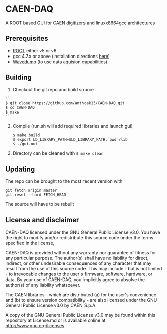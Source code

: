 # CAEN-DAQ
A ROOT based GUI for CAEN digitizers and linuxx8664gcc architectures

## Prerequisites
  - [ROOT](https://root.cern.ch/) either v5 or v6
  - gcc 4.7.x or above (installation directions [here](http://luiarthur.github.io/gccinstall))
  - [Wavedump](http://www.caen.it/csite/CaenProd.jsp?parent=38&idmod=692) (to use data aquision capabilities)
  
## Building
  1. Checkout the git repo and build source
    
    ```
    $ git clone https://github.com/anthoak13/CAEN-DAQ.git
    $ cd CAEN-DAQ
    $ make
    ```
  2. Compile (run.sh will add required libraries and launch gui)
    
     ```
     $ make build
     $ export LD_LIBRARY_PATH=$LD_LIBRARY_PATH:`pwd`/lib
     $ ./gui.out
     ```
  3. Directory can be cleaned with `$ make clean`
 
## Updating
The repo can be brought to the most recent version with 
```
git fetch origin master
git reset --hard FETCH_HEAD
```
The source will have to be rebuilt

## License and disclaimer

CAEN-DAQ licensed under the GNU General Public License v3.0. You have the right to modify and/or redistribute this source code under the terms specified in the license,

CAEN-DAQ is provided without any warranty nor guarantee of fitness for any particular purpose. The author(s) shall have no liability for direct, indirect, or other undesirable consequences of any character that may result from the use of this source code. This may include - but is not limited - to irrevocable changes to the user's firmware, software, hardware, or data. By your use of CAEN-DAQ, you implicitly agree to absolve the author(s) of any liability whatsoever.

The CAEN libraries - which are distributed (a) for the user's convenience and (b) to ensure version compatibility - are also licensed under the GNU General Public License v3.0 by CAEN S.p.A.

A copy of the GNU General Public License v3.0 may be found within this repository at License.md or is available online at http://www.gnu.org/licenses.
